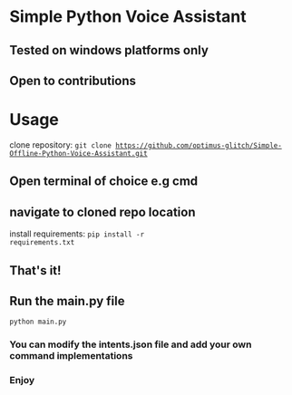<h1>Simple Python Voice Assistant</h1>

<h2>Tested on windows platforms only<h2>
<h2>Open to contributions<h2>

<h1>Usage</h1>

clone repository: <code>git clone https://github.com/optimus-glitch/Simple-Offline-Python-Voice-Assistant.git</code>

<h2>Open terminal of choice e.g cmd</h2>
<h2>navigate to cloned repo location</h2>

install requirements: <code>pip install -r requirements.txt</code>

<h2>That's it!</h2>
<h2>Run the main.py file</h2>
<code>python main.py</code>

<h3>You can modify the intents.json file and add your own command implementations</h3>
<h3>Enjoy</h2>
